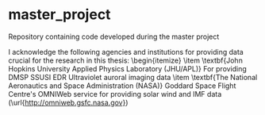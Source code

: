 # master_project
Repository containing code developed during the master project

I acknowledge the following agencies and institutions for providing data crucial for the research in this thesis:
\begin{itemize}
    \item \textbf{John Hopkins University Applied Physics Laboratory (JHU/APL)} For providing DMSP SSUSI EDR Ultraviolet auroral imaging data
    \item \textbf{The National Aeronautics and Space Administration (NASA)} Goddard Space Flight Centre's OMNIWeb service for providing solar wind and IMF data (\url{http://omniweb.gsfc.nasa.gov}) 
